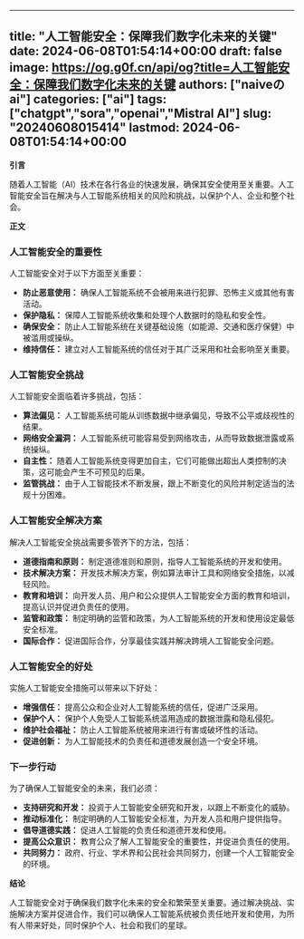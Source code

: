 
---
title: "人工智能安全：保障我们数字化未来的关键"
date: 2024-06-08T01:54:14+00:00
draft: false
image: https://og.g0f.cn/api/og?title=人工智能安全：保障我们数字化未来的关键
authors: ["naiveのai"]
categories: ["ai"]
tags: ["chatgpt","sora","openai","Mistral AI"]
slug: "20240608015414"
lastmod: 2024-06-08T01:54:14+00:00
---
**引言**

随着人工智能（AI）技术在各行各业的快速发展，确保其安全使用至关重要。人工智能安全旨在解决与人工智能系统相关的风险和挑战，以保护个人、企业和整个社会。

**正文**

### 人工智能安全的重要性

人工智能安全对于以下方面至关重要：

- **防止恶意使用：** 确保人工智能系统不会被用来进行犯罪、恐怖主义或其他有害活动。
- **保护隐私：** 保障人工智能系统收集和处理个人数据时的隐私和安全性。
- **确保安全：** 防止人工智能系统在关键基础设施（如能源、交通和医疗保健）中被滥用或操纵。
- **维持信任：** 建立对人工智能系统的信任对于其广泛采用和社会影响至关重要。

### 人工智能安全挑战

人工智能安全面临着许多挑战，包括：

- **算法偏见：** 人工智能系统可能从训练数据中继承偏见，导致不公平或歧视性的结果。
- **网络安全漏洞：** 人工智能系统可能容易受到网络攻击，从而导致数据泄露或系统操纵。
- **自主性：** 随着人工智能系统变得更加自主，它们可能做出超出人类控制的决策，这可能会产生不可预见的后果。
- **监管挑战：** 由于人工智能技术不断发展，跟上不断变化的风险并制定适当的法规十分困难。

### 人工智能安全解决方案

解决人工智能安全挑战需要多管齐下的方法，包括：

- **道德指南和原则：** 制定道德准则和原则，指导人工智能系统的开发和使用。
- **技术解决方案：** 开发技术解决方案，例如算法审计工具和网络安全措施，以减轻风险。
- **教育和培训：** 向开发人员、用户和公众提供人工智能安全方面的教育和培训，提高认识并促进负责任的使用。
- **监管和政策：** 制定明确的监管和政策，为人工智能系统的开发和使用设定最低安全标准。
- **国际合作：** 促进国际合作，分享最佳实践并解决跨境人工智能安全问题。

### 人工智能安全的好处

实施人工智能安全措施可以带来以下好处：

- **增强信任：** 提高公众和企业对人工智能系统的信任，促进广泛采用。
- **保护个人：** 保护个人免受人工智能系统滥用造成的数据泄露和隐私侵犯。
- **维护社会福祉：** 防止人工智能系统被用来进行有害或破坏性的活动。
- **促进创新：** 为人工智能技术的负责任和道德发展创造一个安全环境。

### 下一步行动

为了确保人工智能安全的未来，我们必须：

- **支持研究和开发：** 投资于人工智能安全研究和开发，以跟上不断变化的威胁。
- **推动标准化：** 制定明确的人工智能安全标准，为开发人员和用户提供指导。
- **倡导道德实践：** 促进人工智能的负责任和道德开发和使用。
- **提高公众意识：** 教育公众了解人工智能安全的重要性，并促进负责任的使用。
- **共同努力：** 政府、行业、学术界和公民社会共同努力，创建一个人工智能安全的环境。

**结论**

人工智能安全对于确保我们数字化未来的安全和繁荣至关重要。通过解决挑战、实施解决方案并促进合作，我们可以确保人工智能系统被负责任地开发和使用，为所有人带来好处，同时保护个人、社会和我们的星球。